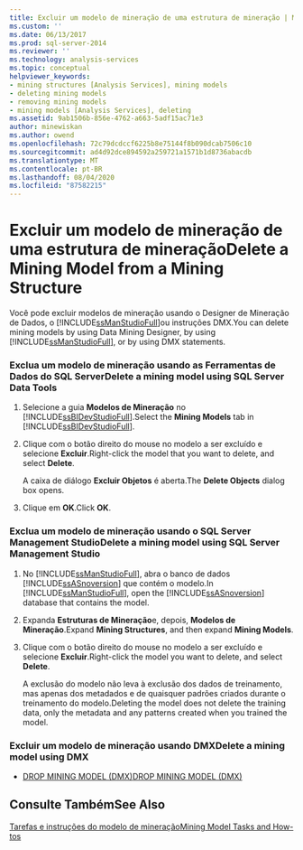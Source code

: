```yaml
---
title: Excluir um modelo de mineração de uma estrutura de mineração | Microsoft Docs
ms.custom: ''
ms.date: 06/13/2017
ms.prod: sql-server-2014
ms.reviewer: ''
ms.technology: analysis-services
ms.topic: conceptual
helpviewer_keywords:
- mining structures [Analysis Services], mining models
- deleting mining models
- removing mining models
- mining models [Analysis Services], deleting
ms.assetid: 9ab1506b-856e-4762-a663-5adf15ac71e3
author: minewiskan
ms.author: owend
ms.openlocfilehash: 72c79dcdccf6225b8e75144f8b090dcab7506c10
ms.sourcegitcommit: ad4d92dce894592a259721a1571b1d8736abacdb
ms.translationtype: MT
ms.contentlocale: pt-BR
ms.lasthandoff: 08/04/2020
ms.locfileid: "87582215"
---
```

# <a name="delete-a-mining-model-from-a-mining-structure"></a><span data-ttu-id="e7f8a-102">Excluir um modelo de mineração de uma estrutura de mineração</span><span class="sxs-lookup"><span data-stu-id="e7f8a-102">Delete a Mining Model from a Mining Structure</span></span>
  <span data-ttu-id="e7f8a-103">Você pode excluir modelos de mineração usando o Designer de Mineração de Dados, o [!INCLUDE[ssManStudioFull](../../includes/ssmanstudiofull-md.md)]ou instruções DMX.</span><span class="sxs-lookup"><span data-stu-id="e7f8a-103">You can delete mining models by using Data Mining Designer, by using [!INCLUDE[ssManStudioFull](../../includes/ssmanstudiofull-md.md)], or by using DMX statements.</span></span>  
  
### <a name="delete-a-mining-model-using-sql-server-data-tools"></a><span data-ttu-id="e7f8a-104">Exclua um modelo de mineração usando as Ferramentas de Dados do SQL Server</span><span class="sxs-lookup"><span data-stu-id="e7f8a-104">Delete a mining model using SQL Server Data Tools</span></span>  
  
1.  <span data-ttu-id="e7f8a-105">Selecione a guia **Modelos de Mineração** no [!INCLUDE[ssBIDevStudioFull](../../includes/ssbidevstudiofull-md.md)].</span><span class="sxs-lookup"><span data-stu-id="e7f8a-105">Select the **Mining Models** tab in [!INCLUDE[ssBIDevStudioFull](../../includes/ssbidevstudiofull-md.md)].</span></span>  
  
2.  <span data-ttu-id="e7f8a-106">Clique com o botão direito do mouse no modelo a ser excluído e selecione **Excluir**.</span><span class="sxs-lookup"><span data-stu-id="e7f8a-106">Right-click the model that you want to delete, and select **Delete**.</span></span>  
  
     <span data-ttu-id="e7f8a-107">A caixa de diálogo **Excluir Objetos** é aberta.</span><span class="sxs-lookup"><span data-stu-id="e7f8a-107">The **Delete Objects** dialog box opens.</span></span>  
  
3.  <span data-ttu-id="e7f8a-108">Clique em **OK**.</span><span class="sxs-lookup"><span data-stu-id="e7f8a-108">Click **OK**.</span></span>  
  
### <a name="delete-a-mining-model-using-sql-server-management-studio"></a><span data-ttu-id="e7f8a-109">Exclua um modelo de mineração usando o SQL Server Management Studio</span><span class="sxs-lookup"><span data-stu-id="e7f8a-109">Delete a mining model using SQL Server Management Studio</span></span>  
  
1.  <span data-ttu-id="e7f8a-110">No [!INCLUDE[ssManStudioFull](../../includes/ssmanstudiofull-md.md)], abra o banco de dados [!INCLUDE[ssASnoversion](../../includes/ssasnoversion-md.md)] que contém o modelo.</span><span class="sxs-lookup"><span data-stu-id="e7f8a-110">In [!INCLUDE[ssManStudioFull](../../includes/ssmanstudiofull-md.md)], open the [!INCLUDE[ssASnoversion](../../includes/ssasnoversion-md.md)] database that contains the model.</span></span>  
  
2.  <span data-ttu-id="e7f8a-111">Expanda **Estruturas de Mineração**e, depois, **Modelos de Mineração**.</span><span class="sxs-lookup"><span data-stu-id="e7f8a-111">Expand **Mining Structures**, and then expand **Mining Models**.</span></span>  
  
3.  <span data-ttu-id="e7f8a-112">Clique com o botão direito do mouse no modelo a ser excluído e selecione **Excluir**.</span><span class="sxs-lookup"><span data-stu-id="e7f8a-112">Right-click the model you want to delete, and select **Delete**.</span></span>  
  
     <span data-ttu-id="e7f8a-113">A exclusão do modelo não leva à exclusão dos dados de treinamento, mas apenas dos metadados e de quaisquer padrões criados durante o treinamento do modelo.</span><span class="sxs-lookup"><span data-stu-id="e7f8a-113">Deleting the model does not delete the training data, only the metadata and any patterns created when you trained the model.</span></span>  
  
### <a name="delete-a-mining-model-using-dmx"></a><span data-ttu-id="e7f8a-114">Excluir um modelo de mineração usando DMX</span><span class="sxs-lookup"><span data-stu-id="e7f8a-114">Delete a mining model using DMX</span></span>  
  
-   [<span data-ttu-id="e7f8a-115">DROP MINING MODEL &#40;DMX&#41;</span><span class="sxs-lookup"><span data-stu-id="e7f8a-115">DROP MINING MODEL &#40;DMX&#41;</span></span>](/sql/dmx/drop-mining-model-dmx)  
  
## <a name="see-also"></a><span data-ttu-id="e7f8a-116">Consulte Também</span><span class="sxs-lookup"><span data-stu-id="e7f8a-116">See Also</span></span>  
 [<span data-ttu-id="e7f8a-117">Tarefas e instruções do modelo de mineração</span><span class="sxs-lookup"><span data-stu-id="e7f8a-117">Mining Model Tasks and How-tos</span></span>](mining-model-tasks-and-how-tos.md)  
  
  
